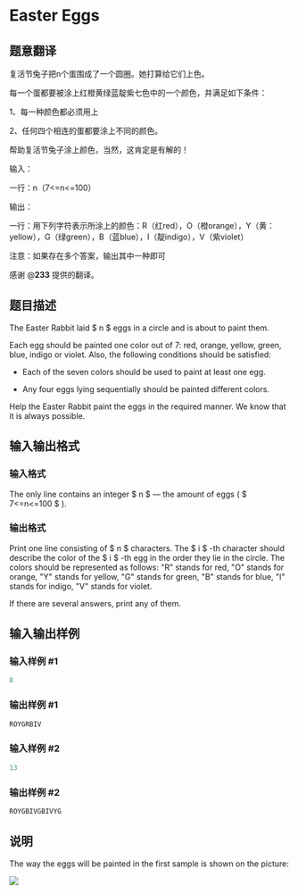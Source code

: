 # Easter Eggs

## 题意翻译

复活节兔子把n个蛋围成了一个圆圈。她打算给它们上色。

每一个蛋都要被涂上红橙黄绿蓝靛紫七色中的一个颜色，并满足如下条件：

1、每一种颜色都必须用上

2、任何四个相连的蛋都要涂上不同的颜色。

帮助复活节兔子涂上颜色，当然，这肯定是有解的！

输入：

一行：n（7<=n<=100）

输出：

一行：用下列字符表示所涂上的颜色：R（红red），O（橙orange），Y（黄：yellow），G（绿green），B（蓝blue），I（靛indigo），V（紫violet）

注意：如果存在多个答案，输出其中一种即可

感谢 @____233____ 提供的翻译。

## 题目描述

The Easter Rabbit laid $ n $ eggs in a circle and is about to paint them.

Each egg should be painted one color out of 7: red, orange, yellow, green, blue, indigo or violet. Also, the following conditions should be satisfied:

- Each of the seven colors should be used to paint at least one egg.

- Any four eggs lying sequentially should be painted different colors.

Help the Easter Rabbit paint the eggs in the required manner. We know that it is always possible.

## 输入输出格式

### 输入格式

The only line contains an integer $ n $ — the amount of eggs ( $ 7<=n<=100 $ ).

### 输出格式

Print one line consisting of $ n $ characters. The $ i $ -th character should describe the color of the $ i $ -th egg in the order they lie in the circle. The colors should be represented as follows: "R" stands for red, "O" stands for orange, "Y" stands for yellow, "G" stands for green, "B" stands for blue, "I" stands for indigo, "V" stands for violet.

If there are several answers, print any of them.

## 输入输出样例

### 输入样例 #1

```cpp
8

```
### 输出样例 #1

```cpp
ROYGRBIV

```
### 输入样例 #2

```cpp
13

```
### 输出样例 #2

```cpp
ROYGBIVGBIVYG

```
## 说明

The way the eggs will be painted in the first sample is shown on the picture:

![](https://cdn.luogu.com.cn/upload/vjudge_pic/CF78B/89e74426378989547383b9ed8ec253c74d4ce7d9.png)

